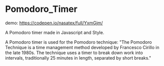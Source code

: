 # Pomodoro_Timer

demo: https://codepen.io/nasatex/full/YxmGjm/

A Pomodoro timer made in Javascript and Style.

A Pomodoro timer is used for the Pomodoro technique: "The Pomodoro Technique is a time management method developed by Francesco Cirillo in the late 1980s. The technique uses a timer to break down work into intervals, traditionally 25 minutes in length, separated by short breaks."

